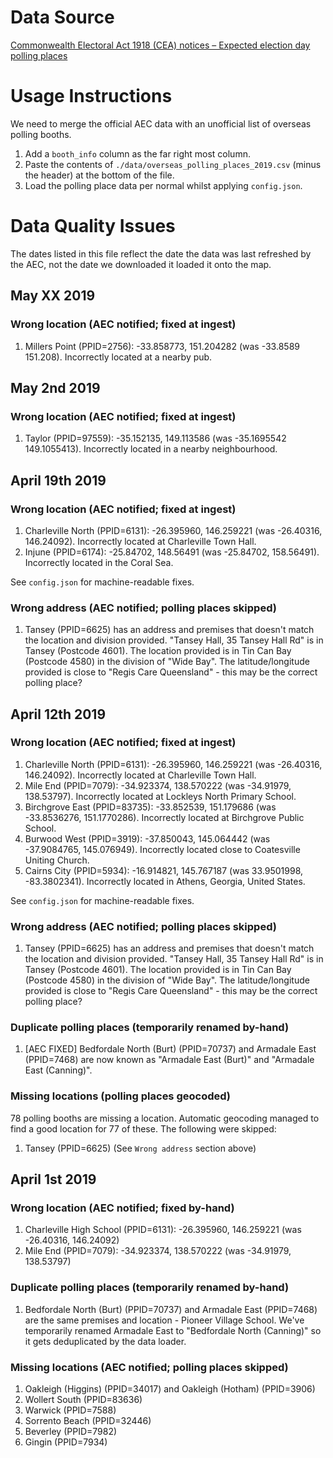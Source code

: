 # Data Source

[Commonwealth Electoral Act 1918 (CEA) notices – Expected election day polling places](https://www.aec.gov.au/about_aec/cea-notices/election-pp.htm)

# Usage Instructions

We need to merge the official AEC data with an unofficial list of overseas polling booths.

1. Add a `booth_info` column as the far right most column.
2. Paste the contents of `./data/overseas_polling_places_2019.csv` (minus the header) at the bottom of the file.
3. Load the polling place data per normal whilst applying `config.json`.

# Data Quality Issues

The dates listed in this file reflect the date the data was last refreshed by the AEC, not the date we downloaded it loaded it onto the map.

## May XX 2019

### Wrong location (AEC notified; fixed at ingest)

1. Millers Point (PPID=2756): -33.858773, 151.204282 (was -33.8589 151.208). Incorrectly located at a nearby pub.

## May 2nd 2019

### Wrong location (AEC notified; fixed at ingest)

1. Taylor (PPID=97559): -35.152135, 149.113586 (was -35.1695542 149.1055413). Incorrectly located in a nearby neighbourhood.

## April 19th 2019

### Wrong location (AEC notified; fixed at ingest)

1. Charleville North (PPID=6131): -26.395960, 146.259221 (was -26.40316, 146.24092). Incorrectly located at Charleville Town Hall.
2. Injune (PPID=6174): -25.84702, 148.56491 (was -25.84702, 158.56491). Incorrectly located in the Coral Sea.

See `config.json` for machine-readable fixes.

### Wrong address (AEC notified; polling places skipped)

1. Tansey (PPID=6625) has an address and premises that doesn't match the location and division provided. "Tansey Hall, 35 Tansey Hall Rd" is in Tansey (Postcode 4601). The location provided is in Tin Can Bay (Postcode 4580) in the division of "Wide Bay". The latitude/longitude provided is close to "Regis Care Queensland" - this may be the correct polling place?

## April 12th 2019

### Wrong location (AEC notified; fixed at ingest)

1. Charleville North (PPID=6131): -26.395960, 146.259221 (was -26.40316, 146.24092). Incorrectly located at Charleville Town Hall.
2. Mile End (PPID=7079): -34.923374, 138.570222 (was -34.91979, 138.53797). Incorrectly located at Lockleys North Primary School.
3. Birchgrove East (PPID=83735): -33.852539, 151.179686 (was -33.8536276, 151.1770286). Incorrectly located at Birchgrove Public School.
4. Burwood West (PPID=3919): -37.850043, 145.064442 (was -37.9084765, 145.076949). Incorrectly located close to Coatesville Uniting Church.
5. Cairns City (PPID=5934): -16.914821, 145.767187 (was 33.9501998, -83.3802341). Incorrectly located in Athens, Georgia, United States.

See `config.json` for machine-readable fixes.

### Wrong address (AEC notified; polling places skipped)

1. Tansey (PPID=6625) has an address and premises that doesn't match the location and division provided. "Tansey Hall, 35 Tansey Hall Rd" is in Tansey (Postcode 4601). The location provided is in Tin Can Bay (Postcode 4580) in the division of "Wide Bay". The latitude/longitude provided is close to "Regis Care Queensland" - this may be the correct polling place?

### Duplicate polling places (temporarily renamed by-hand)

1. [AEC FIXED] Bedfordale North (Burt) (PPID=70737) and Armadale East (PPID=7468) are now known as "Armadale East (Burt)" and "Armadale East (Canning)".

### Missing locations (polling places geocoded)

78 polling booths are missing a location. Automatic geocoding managed to find a good location for 77 of these. The following were skipped:

1. Tansey (PPID=6625) (See `Wrong address` section above)

## April 1st 2019

### Wrong location (AEC notified; fixed by-hand)

1. Charleville High School (PPID=6131): -26.395960, 146.259221 (was -26.40316, 146.24092)
2. Mile End (PPID=7079): -34.923374, 138.570222 (was -34.91979, 138.53797)

### Duplicate polling places (temporarily renamed by-hand)

1. Bedfordale North (Burt) (PPID=70737) and Armadale East (PPID=7468) are the same premises and location - Pioneer Village School. We've temporarily renamed Armadale East to "Bedfordale North (Canning)" so it gets deduplicated by the data loader.

### Missing locations (AEC notified; polling places skipped)

1. Oakleigh (Higgins) (PPID=34017) and Oakleigh (Hotham) (PPID=3906)
2. Wollert South (PPID=83636)
3. Warwick (PPID=7588)
4. Sorrento Beach (PPID=32446)
5. Beverley (PPID=7982)
6. Gingin (PPID=7934)
